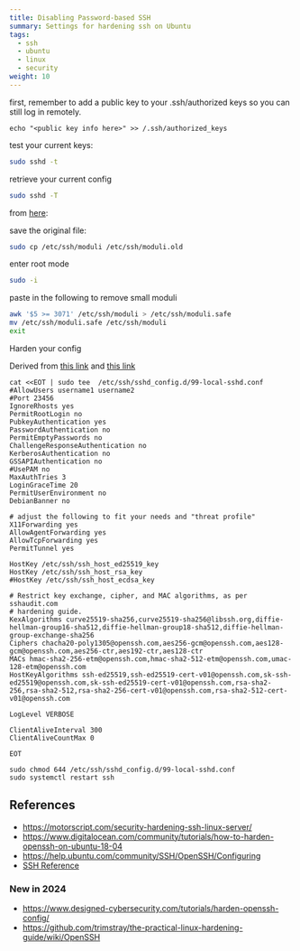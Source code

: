 ```yaml
---
title: Disabling Password-based SSH
summary: Settings for hardening ssh on Ubuntu
tags:
  - ssh
  - ubuntu
  - linux
  - security
weight: 10
---
```


first, remember to add a public key to your .ssh/authorized keys so you can still log in remotely.

```
echo "<public key info here>" >> /.ssh/authorized_keys
```

test your current keys:

```bash
sudo sshd -t
```

retrieve your current config

```bash
sudo sshd -T
```

from [here](https://www.sshaudit.com/hardening_guides.html#ubuntu_20_04_lts):

save the original file:

```bash
sudo cp /etc/ssh/moduli /etc/ssh/moduli.old
```

enter root mode

```bash
sudo -i
```

paste in the following to remove small moduli

```bash
awk '$5 >= 3071' /etc/ssh/moduli > /etc/ssh/moduli.safe
mv /etc/ssh/moduli.safe /etc/ssh/moduli
exit
```

Harden your config

Derived from [this link](https://motorscript.com/security-hardening-ssh-linux-server/) and [this link](https://linux-audit.com/audit-and-harden-your-ssh-configuration/)

```
cat <<EOT | sudo tee  /etc/ssh/sshd_config.d/99-local-sshd.conf
#AllowUsers username1 username2
#Port 23456
IgnoreRhosts yes
PermitRootLogin no
PubkeyAuthentication yes
PasswordAuthentication no
PermitEmptyPasswords no
ChallengeResponseAuthentication no
KerberosAuthentication no
GSSAPIAuthentication no
#UsePAM no
MaxAuthTries 3
LoginGraceTime 20
PermitUserEnvironment no
DebianBanner no

# adjust the following to fit your needs and "threat profile"
X11Forwarding yes
AllowAgentForwarding yes
AllowTcpForwarding yes
PermitTunnel yes

HostKey /etc/ssh/ssh_host_ed25519_key
HostKey /etc/ssh/ssh_host_rsa_key
#HostKey /etc/ssh/ssh_host_ecdsa_key

# Restrict key exchange, cipher, and MAC algorithms, as per sshaudit.com
# hardening guide.
KexAlgorithms curve25519-sha256,curve25519-sha256@libssh.org,diffie-hellman-group16-sha512,diffie-hellman-group18-sha512,diffie-hellman-group-exchange-sha256
Ciphers chacha20-poly1305@openssh.com,aes256-gcm@openssh.com,aes128-gcm@openssh.com,aes256-ctr,aes192-ctr,aes128-ctr
MACs hmac-sha2-256-etm@openssh.com,hmac-sha2-512-etm@openssh.com,umac-128-etm@openssh.com
HostKeyAlgorithms ssh-ed25519,ssh-ed25519-cert-v01@openssh.com,sk-ssh-ed25519@openssh.com,sk-ssh-ed25519-cert-v01@openssh.com,rsa-sha2-256,rsa-sha2-512,rsa-sha2-256-cert-v01@openssh.com,rsa-sha2-512-cert-v01@openssh.com

LogLevel VERBOSE

ClientAliveInterval 300
ClientAliveCountMax 0

EOT

sudo chmod 644 /etc/ssh/sshd_config.d/99-local-sshd.conf
sudo systemctl restart ssh 
```


## References

* <https://motorscript.com/security-hardening-ssh-linux-server/>
* <https://www.digitalocean.com/community/tutorials/how-to-harden-openssh-on-ubuntu-18-04>
* <https://help.ubuntu.com/community/SSH/OpenSSH/Configuring>
* [SSH Reference](/notebook/ssh-reference)

### New in 2024

* <https://www.designed-cybersecurity.com/tutorials/harden-openssh-config/>
* <https://github.com/trimstray/the-practical-linux-hardening-guide/wiki/OpenSSH>

